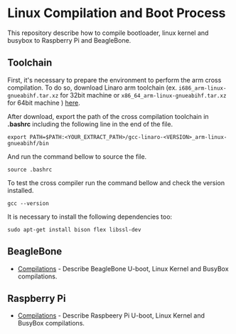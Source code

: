 # Linux Compilation and Boot Process
This repository describe how to compile bootloader, linux kernel and busybox to Raspberry Pi and BeagleBone.

## Toolchain
First, it's necessary to prepare the environment to perform the arm cross compilation. To do so, download Linaro arm toolchain (ex. ``i686_arm-linux-gnueabihf.tar.xz`` for 32bit machine or ``x86_64_arm-linux-gnueabihf.tar.xz`` for 64bit machine ) [here](https://releases.linaro.org/components/toolchain/binaries/latest-7/arm-linux-gnueabihf/).

After download, export the path of the cross compilation toolchain in **.bashrc** including the following line in the end of the file.
```
export PATH=$PATH:<YOUR_EXTRACT_PATH>/gcc-linaro-<VERSION>_arm-linux-gnueabihf/bin
```
And run the command bellow to source the file.
```
source .bashrc
```

To test the cross compiler run the command bellow and check the version installed.
```
gcc --version
```
It is necessary to install the following dependencies too:
```
sudo apt-get install bison flex libssl-dev
```



## BeagleBone
- [Compilations](https://github.com/thalestas/boot-and-compile-process/blob/master/beaglebone/bb_compilations.md) - Describe BeagleBone U-boot, Linux Kernel and BusyBox compilations.

## Raspberry Pi
- [Compilations](https://github.com/thalestas/boot-and-compile-process/tree/master/raspberry.md) - Describe Raspbeery Pi U-boot, Linux Kernel and BusyBox compilations.
